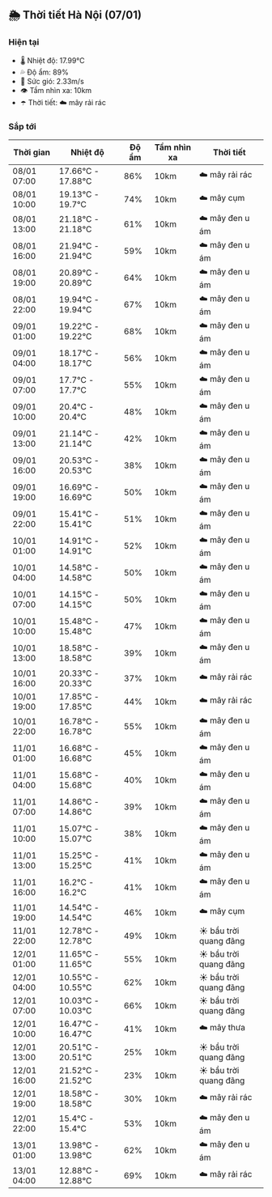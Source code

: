 ## 🌦️ Thời tiết Hà Nội (07/01)

### Hiện tại

- 🌡️ Nhiệt độ: 17.99℃
- 💦 Độ ẩm: 89%
- 💨 Sức gió: 2.33m/s
- 👁️ Tầm nhìn xa: 10km
- ☂️ Thời tiết: ☁️ mây rải rác

### Sắp tới

| Thời gian | Nhiệt độ | Độ ẩm | Tầm nhìn xa | Thời tiết |
| --- | --- | --- | --- | --- |
| 08/01 07:00 | 17.66℃ - 17.88℃ | 86% | 10km | ☁️ mây rải rác |
| 08/01 10:00 | 19.13℃ - 19.7℃ | 74% | 10km | ☁️ mây cụm |
| 08/01 13:00 | 21.18℃ - 21.18℃ | 61% | 10km | ☁️ mây đen u ám |
| 08/01 16:00 | 21.94℃ - 21.94℃ | 59% | 10km | ☁️ mây đen u ám |
| 08/01 19:00 | 20.89℃ - 20.89℃ | 64% | 10km | ☁️ mây đen u ám |
| 08/01 22:00 | 19.94℃ - 19.94℃ | 67% | 10km | ☁️ mây đen u ám |
| 09/01 01:00 | 19.22℃ - 19.22℃ | 68% | 10km | ☁️ mây đen u ám |
| 09/01 04:00 | 18.17℃ - 18.17℃ | 56% | 10km | ☁️ mây đen u ám |
| 09/01 07:00 | 17.7℃ - 17.7℃ | 55% | 10km | ☁️ mây đen u ám |
| 09/01 10:00 | 20.4℃ - 20.4℃ | 48% | 10km | ☁️ mây đen u ám |
| 09/01 13:00 | 21.14℃ - 21.14℃ | 42% | 10km | ☁️ mây đen u ám |
| 09/01 16:00 | 20.53℃ - 20.53℃ | 38% | 10km | ☁️ mây đen u ám |
| 09/01 19:00 | 16.69℃ - 16.69℃ | 50% | 10km | ☁️ mây đen u ám |
| 09/01 22:00 | 15.41℃ - 15.41℃ | 51% | 10km | ☁️ mây đen u ám |
| 10/01 01:00 | 14.91℃ - 14.91℃ | 52% | 10km | ☁️ mây đen u ám |
| 10/01 04:00 | 14.58℃ - 14.58℃ | 50% | 10km | ☁️ mây đen u ám |
| 10/01 07:00 | 14.15℃ - 14.15℃ | 50% | 10km | ☁️ mây đen u ám |
| 10/01 10:00 | 15.48℃ - 15.48℃ | 47% | 10km | ☁️ mây đen u ám |
| 10/01 13:00 | 18.58℃ - 18.58℃ | 39% | 10km | ☁️ mây đen u ám |
| 10/01 16:00 | 20.33℃ - 20.33℃ | 37% | 10km | ☁️ mây rải rác |
| 10/01 19:00 | 17.85℃ - 17.85℃ | 44% | 10km | ☁️ mây rải rác |
| 10/01 22:00 | 16.78℃ - 16.78℃ | 55% | 10km | ☁️ mây đen u ám |
| 11/01 01:00 | 16.68℃ - 16.68℃ | 45% | 10km | ☁️ mây đen u ám |
| 11/01 04:00 | 15.68℃ - 15.68℃ | 40% | 10km | ☁️ mây đen u ám |
| 11/01 07:00 | 14.86℃ - 14.86℃ | 39% | 10km | ☁️ mây đen u ám |
| 11/01 10:00 | 15.07℃ - 15.07℃ | 38% | 10km | ☁️ mây đen u ám |
| 11/01 13:00 | 15.25℃ - 15.25℃ | 41% | 10km | ☁️ mây đen u ám |
| 11/01 16:00 | 16.2℃ - 16.2℃ | 41% | 10km | ☁️ mây đen u ám |
| 11/01 19:00 | 14.54℃ - 14.54℃ | 46% | 10km | ☁️ mây cụm |
| 11/01 22:00 | 12.78℃ - 12.78℃ | 49% | 10km | ☀️ bầu trời quang đãng |
| 12/01 01:00 | 11.65℃ - 11.65℃ | 55% | 10km | ☀️ bầu trời quang đãng |
| 12/01 04:00 | 10.55℃ - 10.55℃ | 62% | 10km | ☀️ bầu trời quang đãng |
| 12/01 07:00 | 10.03℃ - 10.03℃ | 66% | 10km | ☀️ bầu trời quang đãng |
| 12/01 10:00 | 16.47℃ - 16.47℃ | 41% | 10km | ☁️ mây thưa |
| 12/01 13:00 | 20.51℃ - 20.51℃ | 25% | 10km | ☀️ bầu trời quang đãng |
| 12/01 16:00 | 21.52℃ - 21.52℃ | 23% | 10km | ☀️ bầu trời quang đãng |
| 12/01 19:00 | 18.58℃ - 18.58℃ | 30% | 10km | ☁️ mây rải rác |
| 12/01 22:00 | 15.4℃ - 15.4℃ | 53% | 10km | ☁️ mây đen u ám |
| 13/01 01:00 | 13.98℃ - 13.98℃ | 62% | 10km | ☁️ mây đen u ám |
| 13/01 04:00 | 12.88℃ - 12.88℃ | 69% | 10km | ☁️ mây rải rác |
